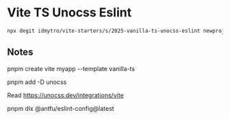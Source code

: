 # Vite TS Unocss Eslint

```bash
npx degit idmytro/vite-starters/s/2025-vanilla-ts-unocss-eslint newproject
```

## Notes

pnpm create vite myapp --template vanilla-ts

pnpm add -D unocss

Read https://unocss.dev/integrations/vite

pnpm dlx @antfu/eslint-config@latest
